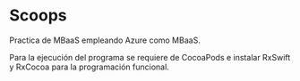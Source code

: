 # Scoops
Practica de MBaaS empleando Azure como MBaaS.


Para la ejecución del programa se requiere de CocoaPods e instalar RxSwift y RxCocoa para la programación funcional. 

